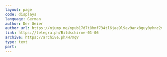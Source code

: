 ```yaml
---
layout: page
code: displays
language: German
author: Der Geier
author_url: https://njump.me/npub17d7t8hnf734tl6jae9l9av9anx8guy0yhnc2vd9w22vgcvrazs8qjtsnpu
link: https://telegra.ph/Bildschirme-01-06
archive: https://archive.ph/H7XqV
type: text
part: 
---
```


